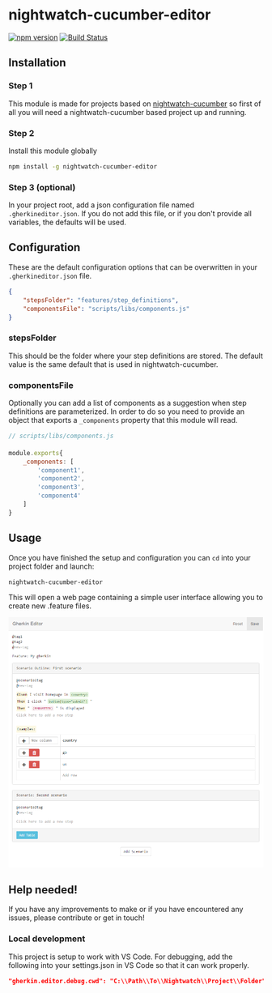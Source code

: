 # nightwatch-cucumber-editor

[![npm version](https://badge.fury.io/js/nightwatch-cucumber-editor.svg)](https://badge.fury.io/js/nightwatch-cucumber-editor)
[![Build Status](https://travis-ci.org/aberonni/nightwatch-cucumber-editor.svg?branch=master)](https://travis-ci.org/aberonni/nightwatch-cucumber-editor)

## Installation

### Step 1

This module is made for projects based on [nightwatch-cucumber](https://github.com/mucsi96/nightwatch-cucumber) so first of all you will need a nightwatch-cucumber based project up and running.

### Step 2

Install this module globally

```bash
npm install -g nightwatch-cucumber-editor
```

### Step 3 (optional)

In your project root, add a json configuration file named `.gherkineditor.json`.
If you do not add this file, or if you don't provide all variables, the defaults will be used. 

## Configuration

These are the default configuration options that can be overwritten in your `.gherkineditor.json` file.

```json
{
    "stepsFolder": "features/step_definitions",
    "componentsFile": "scripts/libs/components.js"
}
```

### stepsFolder

This should be the folder where your step definitions are stored. The default value is the same default that is used in nightwatch-cucumber.

### componentsFile

Optionally you can add a list of components as a suggestion when step definitions are parameterized. 
In order to do so you need to provide an object that exports a `_components` property that this module will read.

```js
// scripts/libs/components.js

module.exports{
    _components: [
        'component1',
        'component2',
        'component3',
        'component4'
    ]
}
```

## Usage

Once you have finished the setup and configuration you can `cd` into your project folder and launch:

```bash
nightwatch-cucumber-editor
```

This will open a web page containing a simple user interface allowing you to create new .feature files.

![Screenshot](docs/screenshot.png) 

## Help needed!

If you have any improvements to make or if you have encountered any issues, please contribute or get in touch!

### Local development
This project is setup to work with VS Code. 
For debugging, add the following into your settings.json in VS Code so that it can work properly.

```json
"gherkin.editor.debug.cwd": "C:\\Path\\To\\Nightwatch\\Project\\Folder"
```
